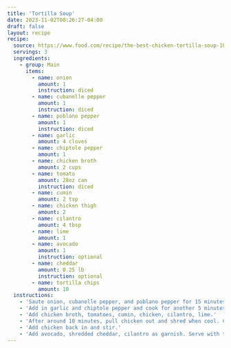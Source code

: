 ```yaml
---
title: 'Tortilla Soup'
date: 2023-11-02T00:26:27-04:00
draft: false
layout: recipe
recipe:
  source: https://www.food.com/recipe/the-best-chicken-tortilla-soup-104086
  servings: 3
  ingredients:
    - group: Main
      items:
        - name: onion
          amount: 1
          instruction: diced
        - name: cubanelle pepper
          amount: 1
          instruction: diced
        - name: poblano pepper
          amount: 1
          instruction: diced
        - name: garlic
          amount: 4 cloves
        - name: chiptole pepper
          amount: 1
        - name: chicken broth
          amount: 2 cups
        - name: tomato
          amount: 28oz can
          instruction: diced
        - name: cumin
          amount: 2 tsp
        - name: chicken thigh
          amount: 2
        - name: cilantro
          amount: 4 tbsp
        - name: lime
          amount: 1
        - name: avocado
          amount: 1
          instruction: optional
        - name: cheddar
          amount: 0.25 lb
          instruction: optional
        - name: tortilla chips
          amount: 10
  instructions:
    - 'Saute onion, cubanelle pepper, and poblano pepper for 15 minutes.'
    - 'Add in garlic and chiptole pepper and cook for another 5 minutes.'
    - 'Add chicken broth, tomatoes, cumin, chicken, cilantro, lime.'
    - 'After around 10 minutes, pull chicken out and shred when cool. Continue simmering for at least 1 hour.'
    - 'Add chicken back in and stir.'
    - 'Add avocado, shredded cheddar, cilantro as garnish. Serve with tortilla chips.'
---
```

